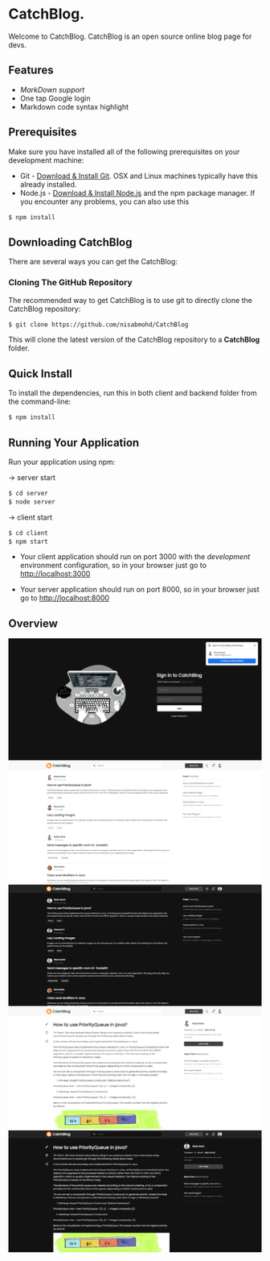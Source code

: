 # CatchBlog.
Welcome to CatchBlog.
CatchBlog is an open source online blog page for devs.

##  Features 
- *MarkDown support* 
- One tap Google login
- Markdown code syntax highlight

## Prerequisites
Make sure you have installed all of the following prerequisites on your development machine:
* Git - [Download & Install Git](https://git-scm.com/downloads). OSX and Linux machines typically have this already installed.
* Node.js - [Download & Install Node.js](https://nodejs.org/en/download/) and the npm package manager. If you encounter any problems, you can also use this 

```bash
$ npm install 
```

## Downloading CatchBlog
There are several ways you can get the CatchBlog:

### Cloning The GitHub Repository
The recommended way to get CatchBlog is to use git to directly clone the CatchBlog repository:

```bash
$ git clone https://github.com/nisabmohd/CatchBlog
```
This will clone the latest version of the CatchBlog repository to a **CatchBlog** folder.



## Quick Install
To install the dependencies, run this in both client and backend folder from the command-line:
```bash
$ npm install
```
## Running Your Application

Run your application using npm:

&#8594; server start
```bash
$ cd server
$ node server
```

&#8594; client start
```bash
$ cd client
$ npm start
```

* Your client application should run on port 3000 with the *development* environment configuration, so in your browser just go to [http://localhost:3000](http://localhost:3000)

* Your server application should run on port 8000, so in your browser just go to [http://localhost:8000](http://localhost:3000)

## Overview
<img src="./images/4.png">
<img src="./images/10.png">
<img src="./images/9.png">
<img src="./images/2.png">
<img src="./images/1.png">
